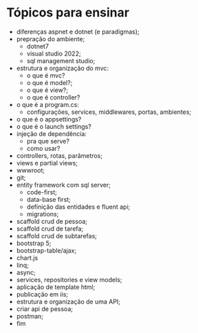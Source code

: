 ﻿# Tópicos para ensinar

- diferenças aspnet e dotnet (e paradigmas);
- prepração do ambiente;
    - dotnet7
    - visual studio 2022;
    - sql management studio;
- estrutura e organização do mvc:
    - o que é mvc?
    - o que é model?;
    - o que é view?;
    - o que é controller?
- o que é a program.cs:
    - configurações, services, middlewares, portas, ambientes;
- o que é o appsettings?
- o que é o launch settings?
- injeção de dependência:
    - pra que serve?
    - como usar?
- controllers, rotas, parâmetros;
- views e partial views;
- wwwroot;
- git;
- entity framework com sql server;
    - code-first;
    - data-base first;
    - definição das entidades e fluent api;
    - migrations;
- scaffold crud de pessoa;
- scaffold crud de tarefa;
- scaffold crud de subtarefas;
- bootstrap 5;
- bootstrap-table/ajax;
- chart.js
- linq;
- async;
- services, repositories e view models;
- aplicação de template html;
- publicação em iis;
- estrutura e organização de uma API;
- criar api de pessoa;
- postman;
- fim
